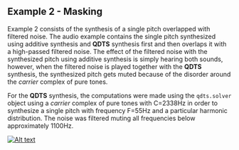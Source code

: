 ## Example 2 - Masking

Example 2 consists of the synthesis of a single pitch overlapped with filtered noise. 
The audio example contains the single pitch synthesized using additive synthesis and **QDTS** 
synthesis first and then overlaps it with a high-passed filtered noise. The effect of the
filtered noise with the synthesized pitch using additive synthesis is simply hearing both sounds, 
however, when the filtered noise is played together with the **QDTS** synthesis, 
the synthesized pitch gets muted because of the disorder around the _carrier_
complex of pure tones.

For the **QDTS** synthesis, the computations were made using the `qdts.solver` 
object using a _carrier_ complex of pure tones with C=2338Hz in order to 
synthesize a single pitch with frequency F=55Hz and a particular harmonic distribution. 
The noise was filtered muting all frequencies below approximately 1100Hz.

[![Alt text](https://i3.ytimg.com/vi/nthgk0wwA_s/maxresdefault.jpg)](https://youtu.be/nthgk0wwA_s)
